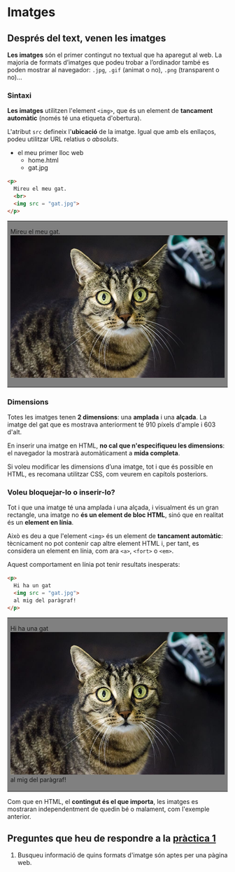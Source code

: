# Imatges

## Després del text, venen les imatges

**Les imatges** són el primer contingut no textual que ha aparegut al web. La majoria de formats d’imatges que podeu trobar a l’ordinador també es poden mostrar al navegador: `.jpg`, `.gif` (animat o no), `.png` (transparent o no)...

### Sintaxi

**Les imatges** utilitzen l'element `<img>`, que és un element de **tancament automàtic** (només té una etiqueta d'obertura).

L'atribut `src` defineix l'**ubicació** de la imatge. Igual que amb els enllaços, podeu utilitzar URL relatius o _absoluts_.

<ul class = "files">
  <li>
    <i class = "fa fa-folder-o"> </i>
    el meu primer lloc web
    <ul>
      <li>
        <i class = "fa fa-file-code-o"> </i>
        home.html
      </li>
      <li>
        <i class = "fa fa-image"> </i>
        gat.jpg
      </li>
    </ul>
  </li>
</ul>

```html
<p>
  Mireu el meu gat.
  <br>
  <img src = "gat.jpg">
</p>
```

<table bgcolor="grey"><tr><td>
  <p>
    Mireu el meu gat.
    <br>
    <img src="../exemples/gat.jpg">
  </p>
</td></tr></table>

### Dimensions

Totes les imatges tenen **2 dimensions**: una **amplada** i una **alçada**. La imatge del gat que es mostrava anteriorment té 910 píxels d'ample i 603 d'alt.

En inserir una imatge en HTML, **no cal que n'especifiqueu les dimensions**: el navegador la mostrarà automàticament a **mida completa**.

Si voleu modificar les dimensions d’una imatge, tot i que és possible en HTML, es recomana utilitzar CSS, com veurem en capítols posteriors.

### Voleu bloquejar-lo o inserir-lo?

Tot i que una imatge té una amplada i una alçada, i visualment és un gran rectangle, una imatge no **és un element de bloc HTML**, sinó que en realitat és un **element en línia**.

Això es deu a que l'element `<img>` és un element de **tancament automàtic**: tècnicament no pot contenir cap altre element HTML i, per tant, es considera un element en línia, com ara `<a>`, `<fort>` o `<em>`.

Aquest comportament en línia pot tenir resultats inesperats:

```html
<p>
  Hi ha un gat
  <img src = "gat.jpg">
  al mig del paràgraf!
</p>
```

<table bgcolor="grey"><tr><td>
  <p>
    Hi ha una gat
    <img src="../exemples/gat.jpg">
    al mig del paràgraf!
  </p>
</td></tr></table>

Com que en HTML, el **contingut és el que importa**, les imatges es mostraran independentment de quedin bé o malament, com l'exemple anterior.

## Preguntes que heu de respondre a la [pràctica 1](https://moodle.insjoaquimmir.cat/mod/assign/view.php?id=42051)

1. Busqueu informació de quins formats d'imatge són aptes per una pàgina web.
